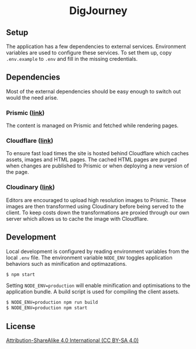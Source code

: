 <div align="center">

# DigJourney

</div>

## Setup
The application has a few dependencies to external services. Environment
variables are used to configure these services. To set them up, copy
`.env.example` to `.env` and fill in the missing credentials.

## Dependencies
Most of the external dependencies should be easy enough to switch out would the
need arise.

### Prismic ([link](https://prismic.io))
The content is managed on Prismic and fetched while rendering pages.

### Cloudflare ([link](https://www.cloudflare.com))
To ensure fast load times the site is hosted behind Cloudflare which caches
assets, images and HTML pages. The cached HTML pages are purged when changes are
published to Prismic or when deploying a new version of the page.

### Cloudinary ([link](https://cloudinary.com))
Editors are encouraged to upload high resolution images to Prismic. These images
are then transformed using Cloudinary before being served to the client. To keep
costs down the transformations are proxied through our own server which allows
us to cache the image with Cloudflare.

## Development
Local development is configured by reading environment variables from the local `.env`
file. The environment variable `NODE_ENV` toggles application behaviors such as
minification and optimazations.

```bash
$ npm start
```

Setting `NODE_ENV=production` will enable minification and optimisations to the
application bundle. A build script is used for compiling the client assets.

```bash
$ NODE_ENV=production npm run build
$ NODE_ENV=production npm start
```

## License

[Attribution-ShareAlike 4.0 International (CC BY-SA 4.0)](https://creativecommons.org/licenses/by-sa/4.0/)
